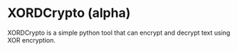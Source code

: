 # XORDCrypto (alpha)
XORDCrypto is a simple python tool that can encrypt and decrypt text using XOR encryption.